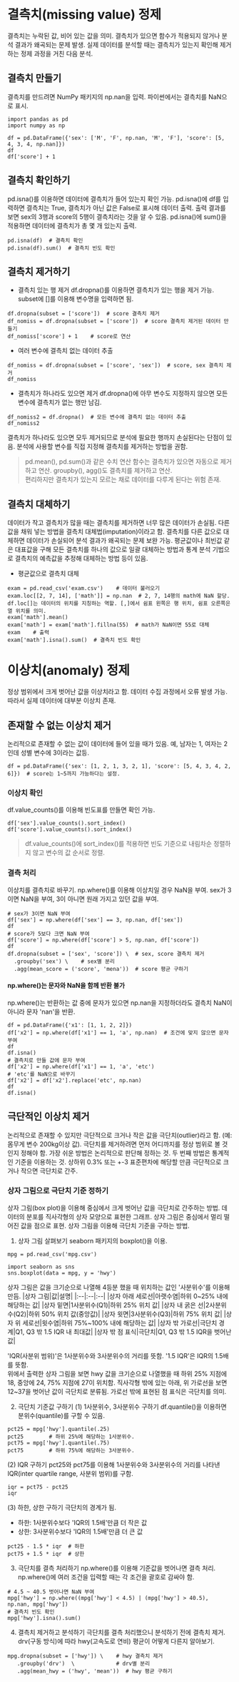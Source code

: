 # 결측치(missing value) 정제
결측치는 누락된 값, 비어 있는 값을 의미. 결측치가 있으면 함수가 적용되지 않거나 분석 결과가 왜곡되는 문제 발생.
실제 데이터를 분석할 때는 결측치가 있는지 확인해 제거하는 정제 과정을 거친 다음 분석.
## 결측치 만들기
결측치를 만드려면 NumPy 패키지의 np.nan을 입력. 파이썬에서는 결측치를 NaN으로 표시.
```
import pandas as pd
import numpy as np

df = pd.DataFrame({'sex': ['M', 'F', np.nan, 'M', 'F'], 'score': [5, 4, 3, 4, np.nan]})
df
df['score'] + 1
```
## 결측치 확인하기
pd.isna()를 이용하면 데이터에 결측치가 들어 있는지 확인 가능. pd.isna()에 df를 입력하면 결측치는 True, 결측치가 아닌 값은 False로 표시해 데이터 출력.
출력 결과를 보면 sex의 3행과 score의 5행이 결측치라는 것을 알 수 있음. pd.isna()에 sum()을 적용하면 데이터에 결측치가 총 몇 개 있는지 출력.
```
pd.isna(df)  # 결측치 확인
pd.isna(df).sum()  # 결측치 빈도 확인
```
## 결측치 제거하기
* 결측치 있는 행 제거
df.dropna()를 이용하면 결측치가 있는 행을 제거 가능. subset에 []를 이용해 변수명을 입력하면 됨.
```
df.dropna(subset = ['score'])  # score 결측치 제거
df_nomiss = df.dropna(subset = ['score'])  # score 결측치 제거된 데이터 만들기
df_nomiss['score'] + 1    # score로 연산
```
* 여러 변수에 결측치 없는 데이터 추출
```
df_nomiss = df.dropna(subset = ['score', 'sex'])  # score, sex 결측치 제거
df_nomiss
```
* 결측치가 하나라도 있으면 제거
df.dropna()에 아무 변수도 지정하지 않으면 모든 변수에 결측치가 없는 행만 남김.
```
df_nomiss2 = df.dropna()  # 모든 변수에 결측치 없는 데이터 추출
df_nomiss2
```
결측치가 하나라도 있으면 모두 제거되므로 분석에 필요한 행까지 손실된다는 단점이 있음.
분석에 사용할 변수를 직접 지정해 결측치를 제거하는 방법을 권함.
> pd.mean(), pd.sum()과 같은 수치 연산 함수는 결측치가 있으면 자동으로 제거하고 연산. groupby(), agg()도 결측치를 제거하고 연산.  
> 편리하지만 결측치가 있는지 모르는 채로 데이터를 다루게 된다는 위험 존재.

## 결측치 대체하기
데이터가 작고 결측치가 많을 때는 결측치를 제거하면 너무 많은 데이터가 손실됨. 다른 값을 채워 넣는 방법을 결측치 대체법(imputation)이라고 함.
결측치를 다른 값으로 대체하면 데이터가 손실되어 분석 결과가 왜곡되는 문제 보완 가능.
평균값이나 최빈값 같은 대표값을 구해 모든 결측치를 하나의 값으로 일괄 대체하는 방법과 통계 분석 기법으로 결측치의 예측값을 추정해 대체하는 방법 등이 있음.
* 평균값으로 결측치 대체
```
exam = pd.read_csv('exam.csv')    # 데이터 불러오기
exam.loc[[2, 7, 14], ['math']] = np.nan  # 2, 7, 14행의 math에 NaN 할당. df.loc[]는 데이터의 위치를 지칭하는 역할. [,]에서 쉼표 왼쪽은 행 위치, 쉼표 오른쪽은 열 위치를 의미.
exam['math'].mean()
exam['math'] = exam['math'].fillna(55)  # math가 NaN이면 55로 대체
exam    # 출력
exam['math'].isna().sum()  # 결측치 빈도 확인
```

# 이상치(anomaly) 정제
정상 범위에서 크게 벗어난 값을 이상치라고 함. 데이터 수집 과정에서 오류 발생 가능. 따라서 실제 데이터에 대부분 이상치 존재.
## 존재할 수 없는 이상치 제거
논리적으로 존재할 수 없는 값이 데이터에 들어 있을 때가 있음. 예, 남자는 1, 여자는 2인데 성별 변수에 3이라는 값등.
```
df = pd.DataFrame({'sex': [1, 2, 1, 3, 2, 1], 'score': [5, 4, 3, 4, 2, 6]})  # score는 1~5까지 가능하다는 설정.
```
### 이상치 확인
df.value_counts()를 이용해 빈도표를 만들면 확인 가능.
```
df['sex'].value_counts().sort_index()
df['score'].value_counts().sort_index()
```
> df.value_counts()에 sort_index()를 적용하면 빈도 기준으로 내림차순 정렬하지 않고 변수의 값 순서로 정렬.
### 결측 처리
이상치를 결측치로 바꾸기. np.where()를 이용해 이상치일 경우 NaN을 부여. sex가 3이면 NaN을 부여, 3이 아니면 원래 가지고 있던 값을 부여.
```
# sex가 3이면 NaN 부여
df['sex'] = np.where(df['sex'] == 3, np.nan, df['sex'])
df
# score가 5보다 크면 NaN 부여
df['score'] = np.where(df['score'] > 5, np.nan, df['score'])
df
df.dropna(subset = ['sex', 'score']) \  # sex, score 결측치 제거
  .groupby('sex') \    # sex별 분리
  .agg(mean_score = ('score', 'mena'))  # score 평균 구하기
```
#### np.where()는 문자와 NaN을 함께 반환 불가
np.where()는 반환하는 값 중에 문자가 있으면 np.nan을 지정하더라도 결측치 NaN이 아니라 문자 'nan'을 반환.
```
df = pd.DataFrame({'x1': [1, 1, 2, 2]})
df['x2'] = np.where(df['x1'] == 1, 'a', np.nan)  # 조건에 맞지 않으면 문자 부여
df
df.isna()
# 결측치로 만들 값에 문자 부여
df['x2'] = np.where(df['x1'] == 1, 'a', 'etc')
# 'etc'를 NaN으로 바꾸기
df['x2'] = df['x2'].replace('etc', np.nan)
df
df.isna()
```

## 극단적인 이상치 제거
논리적으로 존재할 수 있지만 극단적으로 크거나 작은 값을 극단치(outlier)라고 함. (예: 몸무게 변수 200kg이상 값). 극단치를 제거하려면 먼저 어디까지를 정상 범위로 볼 것인지 정해야 함.
가장 쉬운 방법은 논리적으로 판단해 정하는 것. 두 번째 방법은 통계적인 기준을 이용하는 것. 상하위 0.3% 또는 +-3 표준편차에 해당할 만큼 극단적으로 크거나 작으면 극단치로 간주.

### 상자 그림으로 극단치 기준 정하기
상자 그림(box plot)을 이용해 중심에서 크게 벗어난 값을 극단치로 간주하는 방법. 데이터의 분포를 직사각형의 상자 모양으로 표현한 그래프.
상자 그림은 중심에서 멀리 떨어진 값을 점으로 표현. 상자 그림을 이용해 극단치 기준을 구하는 방법.
1. 상자 그림 살펴보기
seaborn 패키지의 boxplot()을 이용.
```
mpg = pd.read_csv('mpg.csv')

import seaborn as sns
sns.boxplot(data = mpg, y = 'hwy')
```
상자 그림은 값을 크기순으로 나열해 4등분 했을 때 위치하는 값인 '사분위수'를 이용해 만듬.
|상자 그림|값|설명|
|:--|:--|:--|
|상자 아래 세로선|아랫수염|하위 0~25% 내에 해당하는 값|
|상자 밑면|1사분위수(Q1)|하위 25% 위치 값|
|상자 내 굵은 선|2사분위수(Q2)|하위 50% 위치 값(중앙값)|
|상자 윗면|3사분위수(Q3)|하위 75% 위치 값|
|상자 위 세로선|윗수염|하위 75%~100% 내에 해당하는 값|
|상자 밖 가로선|극단치 경계|Q1, Q3 밖 1.5 IQR 내 최대값|
|상자 밖 점 표식|극단치|Q1, Q3 밖 1.5 IQR을 벗어난 값|

'IQR(사분위 범위)'은 1사분위수와 3사분위수의 거리를 뜻함. '1.5 IQR'은 IQR의 1.5배를 뜻함.  
위에서 출력한 상자 그림을 보면 hwy 값을 크기순으로 나열했을 때 하위 25% 지점에 18, 중앙에 24, 75% 지점에 27이 위치함.
직사각형 밖에 있는 아래, 위 가로선을 보면 12~37을 벗어난 값이 극단치로 분류됨. 가로선 밖에 표현된 점 표식은 극단치를 의미.

2. 극단치 기준값 구하기
(1) 1사분위수, 3사분위수 구하기
df.quantile()을 이용하면 분위수(quantile)를 구할 수 있음.
```
pct25 = mpg['hwy'].quantile(.25)
pct25        # 하위 25%에 해당하는 1사분위수.
pct75 = mpg['hwy'].quantile(.75)
pct75        # 하위 75%에 해당하는 3사분위수.
```
(2) IQR 구하기
pct25와 pct75를 이용해 1사분위수와 3사분위수의 거리를 나타낸 IQR(inter quartile range, 사분위 범위)를 구함.
```
iqr = pct75 - pct25
iqr
```
(3) 하한, 상한 구하기
극단치의 경계가 됨.
* 하한: 1사분위수보다 'IQR의 1.5배'만큼 더 작은 값
* 상한: 3사분위수보다 'IQR의 1.5배'만큼 더 큰 값

```
pct25 - 1.5 * iqr  # 하한
pct75 + 1.5 * iqr  # 상한
```

3. 극단치를 결측 처리하기
np.where()를 이용해 기준값을 벗어나면 결측 처리. np.where()에 여러 조건을 입력할 때는 각 조건을 괄호로 감싸야 함.
```
# 4.5 ~ 40.5 벗어나면 NaN 부여
mpg['hwy'] = np.where((mpg['hwy'] < 4.5) | (mpg['hwy'] > 40.5), np.nan, mpg['hwy'])
# 결측치 빈도 확인
mpg['hwy'].isna().sum()
```

4. 결측치 제거하고 분석하기
극단치를 결측 처리했으니 분석하기 전에 결측치 제거. drv(구동 방식)에 따라 hwy(고속도로 연비) 평균이 어떻게 다른지 알아보기.
```
mpg.dropna(subset = ['hwy']) \    # hwy 결측치 제거
   .groupby('drv')  \             # drv별 분리
   .agg(mean_hwy = ('hwy', 'mean'))  # hwy 평균 구하기
```

